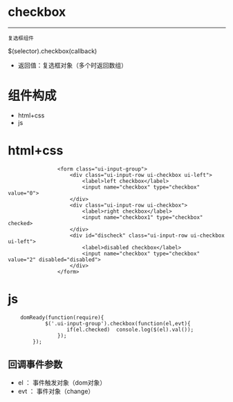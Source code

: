 
# checkbox
***

	复选框组件

$(selector).checkbox(callback) 

*	返回值：复选框对象（多个时返回数组）

# 组件构成
* html+css
* js

# html+css
					<form class="ui-input-group">
                        <div class="ui-input-row ui-checkbox ui-left">
                            <label>left checkbox</label>
                            <input name="checkbox" type="checkbox" value="0">
                        </div>
                        <div class="ui-input-row ui-checkbox">
                            <label>right checkbox</label>
                            <input name="checkbox1" type="checkbox" checked>
                        </div>
                        <div id="discheck" class="ui-input-row ui-checkbox ui-left">
                            <label>disabled checkbox</label>
                            <input name="checkbox" type="checkbox" value="2" disabled="disabled">
                        </div>
                    </form>


# js
		domReady(function(require){
                $('.ui-input-group').checkbox(function(el,evt){
                       if(el.checked)  console.log($(el).val());
                    });
            });

## 回调事件参数

*	el ： 事件触发对象（dom对象）
*	evt ： 事件对象（change）